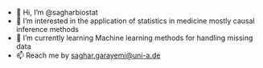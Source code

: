 - 👋 Hi, I’m @sagharbiostat
- 👀 I’m interested in the application of statistics in medicine mostly causal inference methods 
- 🌱 I’m currently learning Machine learning methods for handling missing data 
- 📫 Reach me by saghar.garayemi@uni-a.de


<!---
sagharbiostat/sagharbiostat is a ✨ special ✨ repository because its `README.md` (this file) appears on your GitHub profile.
You can click the Preview link to take a look at your changes.
--->
